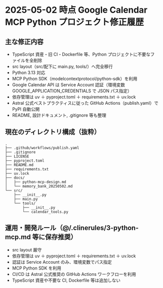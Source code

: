 # 2025-05-02 時点 Google Calendar MCP Python プロジェクト修正履歴

## 主な修正内容

- TypeScript 資産・旧 CI・Dockerfile 等、Python プロジェクトに不要なファイルを全削除
- src layout（src/配下に main.py, tools/）へ完全移行
- Python 3.13 対応
- MCP Python SDK（modelcontextprotocol/python-sdk）を利用
- Google Calendar API は Service Account 認証（環境変数 GOOGLE_APPLICATION_CREDENTIALS で JSON パス指定）
- 依存管理は uv ＋ pyproject.toml ＋ requirements.txt ＋ uv.lock
- Astral 公式ベストプラクティスに従った GitHub Actions（publish.yaml）で PyPI 自動公開
- README, 設計ドキュメント, .gitignore 等も整理

## 現在のディレクトリ構成（抜粋）

```
.
├── .github/workflows/publish.yaml
├── .gitignore
├── LICENSE
├── pyproject.toml
├── README.md
├── requirements.txt
├── uv.lock
├── docs/
│   ├── python-mcp-design.md
│   └── memory_bank_20250502.md
└── src/
    ├── __init__.py
    ├── main.py
    └── tools/
        ├── __init__.py
        └── calendar_tools.py
```

## 運用・開発ルール（@/.clinerules/3-python-mcp.md 等に保存推奨）

- src layout 厳守
- 依存管理は uv ＋ pyproject.toml ＋ requirements.txt ＋ uv.lock
- 認証は Service Account のみ、環境変数でパス指定
- MCP Python SDK を利用
- CI/CD は Astral 公式推奨の GitHub Actions ワークフローを利用
- TypeScript 資産や不要な CI, Dockerfile 等は追加しない

